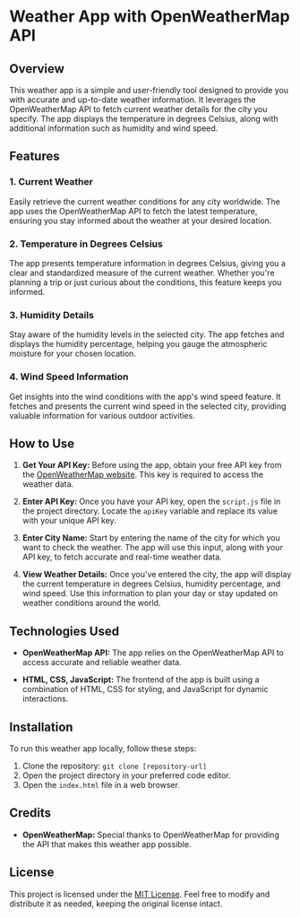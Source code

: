 # Weather App with OpenWeatherMap API

## Overview

This weather app is a simple and user-friendly tool designed to provide you with accurate and up-to-date weather information. It leverages the OpenWeatherMap API to fetch current weather details for the city you specify. The app displays the temperature in degrees Celsius, along with additional information such as humidity and wind speed.

## Features

### 1. Current Weather

Easily retrieve the current weather conditions for any city worldwide. The app uses the OpenWeatherMap API to fetch the latest temperature, ensuring you stay informed about the weather at your desired location.

### 2. Temperature in Degrees Celsius

The app presents temperature information in degrees Celsius, giving you a clear and standardized measure of the current weather. Whether you're planning a trip or just curious about the conditions, this feature keeps you informed.

### 3. Humidity Details

Stay aware of the humidity levels in the selected city. The app fetches and displays the humidity percentage, helping you gauge the atmospheric moisture for your chosen location.

### 4. Wind Speed Information

Get insights into the wind conditions with the app's wind speed feature. It fetches and presents the current wind speed in the selected city, providing valuable information for various outdoor activities.

## How to Use

1. **Get Your API Key:** Before using the app, obtain your free API key from the [OpenWeatherMap website](https://openweathermap.org/api). This key is required to access the weather data.

2. **Enter API Key:** Once you have your API key, open the `script.js` file in the project directory. Locate the `apiKey` variable and replace its value with your unique API key.

3. **Enter City Name:** Start by entering the name of the city for which you want to check the weather. The app will use this input, along with your API key, to fetch accurate and real-time weather data.

4. **View Weather Details:** Once you've entered the city, the app will display the current temperature in degrees Celsius, humidity percentage, and wind speed. Use this information to plan your day or stay updated on weather conditions around the world.

## Technologies Used

- **OpenWeatherMap API:** The app relies on the OpenWeatherMap API to access accurate and reliable weather data.

- **HTML, CSS, JavaScript:** The frontend of the app is built using a combination of HTML, CSS for styling, and JavaScript for dynamic interactions.

## Installation

To run this weather app locally, follow these steps:

1. Clone the repository: `git clone [repository-url]`
2. Open the project directory in your preferred code editor.
3. Open the `index.html` file in a web browser.

## Credits

- **OpenWeatherMap:** Special thanks to OpenWeatherMap for providing the API that makes this weather app possible.

## License

This project is licensed under the [MIT License](LICENSE). Feel free to modify and distribute it as needed, keeping the original license intact.
